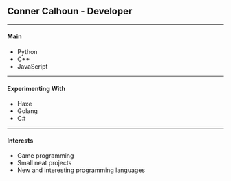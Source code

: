 ## Conner Calhoun - Developer


---
#### Main


- Python
- C++
- JavaScript

---
#### Experimenting With


- Haxe
- Golang
- C#


---
#### Interests


- Game programming
- Small neat projects
- New and interesting programming languages
